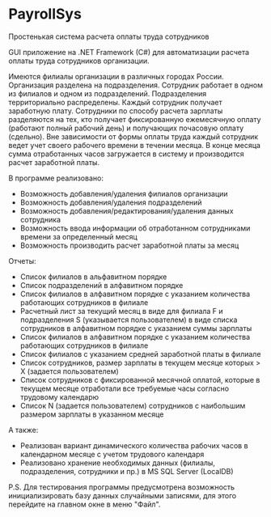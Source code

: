 # PayrollSys
Простенькая система расчета оплаты труда сотрудников

GUI приложение на .NET Framework (C#) для автоматизации расчета оплаты труда сотрудников организации.

Имеются филиалы организации в различных городах России. Организация разделена на подразделения.
Сотрудник работает в одном из филиалов и одном из подразделений. Подразделения территориально распределены.
Каждый сотрудник получает заработную плату. Сотрудники по способу расчета зарплаты разделяются на тех, 
кто получает фиксированную ежемесячную оплату (работают полный рабочий день) и получающих почасовую оплату (сдельно).
Вне зависимости от формы оплаты труда каждый сотрудник ведет учет своего рабочего времени в течении месяца. 
В конце месяца сумма отработанных часов загружается в систему и производится расчет заработной платы.

В программе реализовано:
- Возможность добавления/удаления филиалов организации
- Возможность добавления/удаления подразделений
- Возможность добавления/редактирования/удаления данных сотрудника
- Возможность ввода информации об отработанном сотрудниками времени за определенный месяц
- Возможность производить расчет заработной платы за месяц

Отчеты:
  - Список филиалов в альфавитном порядке
  - Список подразделений в алфавитном порядке
  - Список филиалов в алфавитном порядке с указанием количества работающих сотрудников в филиале
  - Расчетный лист за текущий месяц в виде для филиала F и подразделения S (указывается пользователем)
    в виде списка сотрудников в алфавитном порядке с указанием суммы зарплаты
  - Список филиалов в алфавитном порядке с указанием количества работающих сотрудников в филиале
  - Список филиалов с указанием средней заработной платы в филиале
  - Список сотрудников, размер зарплаты в текущем месяце которых > X (задается пользователем)
  - Список сотрудников с фиксированной месячной оплатой, 
    которые в текущем месяце отработали все требуемые часы согласно трудовому календарю
  - Список N (задается пользователем) сотрудников с наибольшим размером зарплаты в указанном месяце

А также:
  - Реализован вариант динамического количества рабочих часов в календарном месяце с учетом трудового календаря
  - Реализовано хранение необходимых данных (филиалы, подразделения, сотрудники и пр.) в MS SQL Server (LocalDB)

P.S. Для тестирования программы предусмотрена возможность инициализировать базу данных случайными записями, для этого перейдите на главном окне в меню "Файл".

